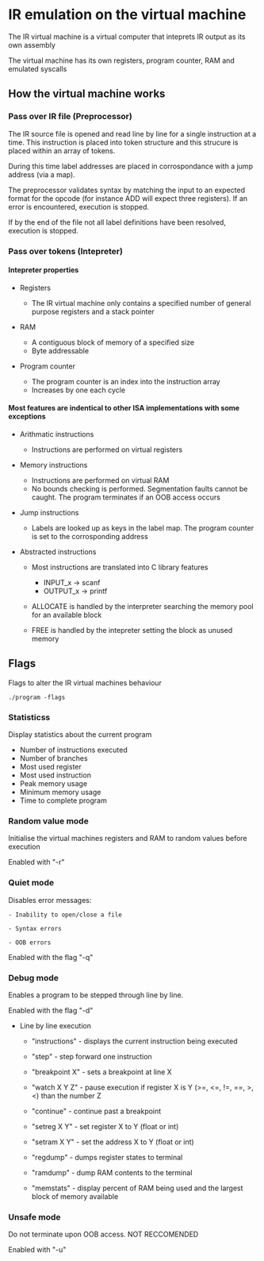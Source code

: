


# IR emulation on the virtual machine

The IR virtual machine is a virtual computer that inteprets IR output as its own assembly

The virtual machine has its own registers, program counter, RAM and emulated syscalls


## How the virtual machine works

### Pass over IR file (Preprocessor)

The IR source file is opened and read line by line for a single instruction at a time. This instruction is placed into token structure and this strucure is placed within an array of tokens.

During this time label addresses are placed in corrospondance with a jump address (via a map).


The preprocessor validates syntax by matching the input to an expected format for the opcode (for instance ADD will expect three registers). If an error is encountered, execution is stopped.

If by the end of the file not all label definitions have been resolved, execution is stopped.



### Pass over tokens (Intepreter)

#### Intepreter properties

- Registers

    - The IR virtual machine only contains a specified number of general purpose registers and a stack pointer

- RAM

    - A contiguous block of memory of a specified size
    - Byte addressable

- Program counter

    - The program counter is an index into the instruction array
    - Increases by one each cycle



#### Most features are indentical to other ISA implementations with some exceptions




- Arithmatic instructions

    - Instructions are performed on virtual registers


- Memory instructions

    - Instructions are performed on virtual RAM
    - No bounds checking is performed. Segmentation faults cannot be caught. The program terminates if an OOB access occurs

- Jump instructions

    - Labels are looked up as keys in the label map. The program counter is set to the corrosponding address


- Abstracted instructions

    - Most instructions are translated into C library features
        - INPUT_x -> scanf
        - OUTPUT_x -> printf

    - ALLOCATE is handled by the interpreter searching the memory pool for an available block
    - FREE is handled by the intepreter setting the block as unused memory





## Flags

Flags to alter the IR virtual machines behaviour

    ./program -flags



### Statisticss

Display statistics about the current program

- Number of instructions executed
- Number of branches
- Most used register
- Most used instruction
- Peak memory usage
- Minimum memory usage
- Time to complete program

### Random value mode

Initialise the virtual machines registers and RAM to random values before execution

Enabled with "-r"


### Quiet mode

Disables error messages:

    - Inability to open/close a file

    - Syntax errors

    - OOB errors

Enabled with the flag "-q"

### Debug mode

Enables a program to be stepped through line by line.

Enabled with the flag "-d"

- Line by line execution

    - "instructions" - displays the current instruction being executed

    - "step" - step forward one instruction

    - "breakpoint X" - sets a breakpoint at line X
    - "watch X Y Z" - pause execution if register X is Y (>=, <=, !=, ==, >, <) than the number Z
    - "continue" - continue past a breakpoint

    - "setreg X Y" - set register X to Y (float or int)
    - "setram X Y" - set the address X to Y (float or int)

    - "regdump" - dumps register states to terminal
    - "ramdump" - dump RAM contents to the terminal
    - "memstats" - display percent of RAM being used and the largest block of memory available


### Unsafe mode

Do not terminate upon OOB access. NOT RECCOMENDED

Enabled with "-u"







































































